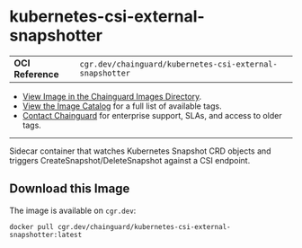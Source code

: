 <!--monopod:start-->
# kubernetes-csi-external-snapshotter
| | |
| - | - |
| **OCI Reference** | `cgr.dev/chainguard/kubernetes-csi-external-snapshotter` |


* [View Image in the Chainguard Images Directory](https://images.chainguard.dev/directory/image/kubernetes-csi-external-snapshotter/overview).
* [View the Image Catalog](https://console.chainguard.dev/images/catalog) for a full list of available tags.
* [Contact Chainguard](https://www.chainguard.dev/chainguard-images) for enterprise support, SLAs, and access to older tags.

---
<!--monopod:end-->

<!--overview:start-->
 Sidecar container that watches Kubernetes Snapshot CRD objects and triggers CreateSnapshot/DeleteSnapshot against a CSI endpoint.
<!--overview:end-->

<!--getting:start-->
## Download this Image
The image is available on `cgr.dev`:

```
docker pull cgr.dev/chainguard/kubernetes-csi-external-snapshotter:latest
```
<!--getting:end-->

<!--body:start-->
<!--body:end-->
